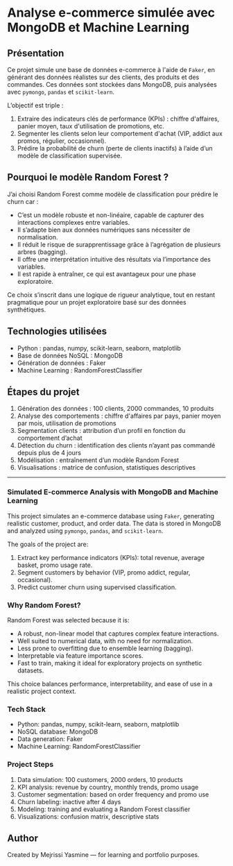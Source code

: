 # Analyse e-commerce simulée avec MongoDB et Machine Learning

## Présentation

Ce projet simule une base de données e-commerce à l'aide de `Faker`, en générant des données réalistes sur des clients, des produits et des commandes. Ces données sont stockées dans MongoDB, puis analysées avec `pymongo`, `pandas` et `scikit-learn`.

L’objectif est triple :

1. Extraire des indicateurs clés de performance (KPIs) : chiffre d'affaires, panier moyen, taux d'utilisation de promotions, etc.
2. Segmenter les clients selon leur comportement d'achat (VIP, addict aux promos, régulier, occasionnel).
3. Prédire la probabilité de churn (perte de clients inactifs) à l’aide d’un modèle de classification supervisée.

## Pourquoi le modèle Random Forest ?

J’ai choisi Random Forest comme modèle de classification pour prédire le churn car :

- C’est un modèle robuste et non-linéaire, capable de capturer des interactions complexes entre variables.
- Il s’adapte bien aux données numériques sans nécessiter de normalisation.
- Il réduit le risque de surapprentissage grâce à l’agrégation de plusieurs arbres (bagging).
- Il offre une interprétation intuitive des résultats via l’importance des variables.
- Il est rapide à entraîner, ce qui est avantageux pour une phase exploratoire.

Ce choix s’inscrit dans une logique de rigueur analytique, tout en restant pragmatique pour un projet exploratoire basé sur des données synthétiques.

## Technologies utilisées

- Python : pandas, numpy, scikit-learn, seaborn, matplotlib
- Base de données NoSQL : MongoDB
- Génération de données : Faker
- Machine Learning : RandomForestClassifier

## Étapes du projet

1. Génération des données : 100 clients, 2000 commandes, 10 produits
2. Analyse des comportements : chiffre d'affaires par pays, panier moyen par mois, utilisation de promotions
3. Segmentation clients : attribution d’un profil en fonction du comportement d’achat
4. Détection du churn : identification des clients n’ayant pas commandé depuis plus de 4 jours
5. Modélisation : entraînement d’un modèle Random Forest
6. Visualisations : matrice de confusion, statistiques descriptives


---


### Simulated E-commerce Analysis with MongoDB and Machine Learning

This project simulates an e-commerce database using `Faker`, generating realistic customer, product, and order data. The data is stored in MongoDB and analyzed using `pymongo`, `pandas`, and `scikit-learn`.

The goals of the project are:

1. Extract key performance indicators (KPIs): total revenue, average basket, promo usage rate.
2. Segment customers by behavior (VIP, promo addict, regular, occasional).
3. Predict customer churn using supervised classification.

### Why Random Forest?

Random Forest was selected because it is:

- A robust, non-linear model that captures complex feature interactions.
- Well suited to numerical data, with no need for normalization.
- Less prone to overfitting due to ensemble learning (bagging).
- Interpretable via feature importance scores.
- Fast to train, making it ideal for exploratory projects on synthetic datasets.

This choice balances performance, interpretability, and ease of use in a realistic project context.

### Tech Stack

- Python: pandas, numpy, scikit-learn, seaborn, matplotlib
- NoSQL database: MongoDB
- Data generation: Faker
- Machine Learning: RandomForestClassifier

### Project Steps

1. Data simulation: 100 customers, 2000 orders, 10 products
2. KPI analysis: revenue by country, monthly trends, promo usage
3. Customer segmentation: based on order frequency and promo use
4. Churn labeling: inactive after 4 days
5. Modeling: training and evaluating a Random Forest classifier
6. Visualizations: confusion matrix, descriptive stats

## Author

Created by Mejrissi Yasmine — for learning and portfolio purposes.


